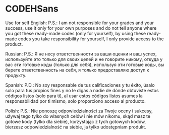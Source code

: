 # CODEHSans
Use for self 
English:
P.S.: I am not responsible for your grades and your success, use it only for your own purposes and do not tell anyone where you got these ready-made codes (only for yourself), by using these ready-made codes you take responsibility for yourself, I only provide access to the product.

Russian:
P.S.: Я не несу ответственности за ваши оценки и ваш успех, используйте это только для своих целей и не говорите никому, откуда у вас эти готовые коды (только для себя), используя эти готовые коды, вы берете ответственность на себя, я только предоставляю доступ к продукту.

Spanish:
P.D.: No soy responsable de tus calificaciones y tu éxito, úsalo solo para tus propios fines y no le digas a nadie de dónde obtuviste estos códigos listos (solo para ti), al usar estos códigos listos asumes la responsabilidad por ti mismo, solo proporciono acceso al producto.

Polish:
P.S.: Nie ponoszę odpowiedzialności za Twoje oceny i sukcesy, używaj tego tylko do własnych celów i nie mów nikomu, skąd masz te gotowe kody (tylko dla siebie), korzystając z tych gotowych kodów, bierzesz odpowiedzialność na siebie, ja tylko udostępniam produkt.
